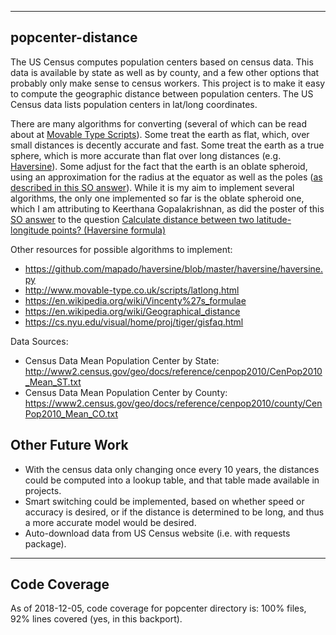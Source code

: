 -----
popcenter-distance
-----


The US Census computes population centers based on census data. This data is
available by state as well as by county, and a few other options that probably
only make sense to census workers. This project is to make it easy to compute
the geographic distance between population centers. The US Census data lists
population centers in lat/long coordinates.

There are many algorithms for converting (several of which can be read about
at [Movable Type Scripts](http://www.movable-type.co.uk/scripts/latlong.html)).
Some treat the earth as flat, which, over small distances is decently accurate 
and fast. Some treat the earth as a true sphere, which is more accurate than
flat over long distances (e.g.
[Haversine](https://en.wikipedia.org/wiki/Haversine_formula)). Some adjust for
the fact that the earth is an oblate spheroid, using an approximation for
the radius at the equator as well as the poles 
([as described in this SO answer](https://stackoverflow.com/a/37870363/2364215)).
While it is my aim to implement several algorithms, the only one implemented so
far is the oblate spheroid one, which I am attributing to Keerthana
Gopalakrishnan, as did the poster of this
[SO answer](https://stackoverflow.com/a/49916544/2364215) to the question
[Calculate distance between two latitude-longitude points? (Haversine formula)](https://stackoverflow.com/questions/27928/calculate-distance-between-two-latitude-longitude-points-haversine-formula)


Other resources for possible algorithms to implement:

* https://github.com/mapado/haversine/blob/master/haversine/haversine.py
* http://www.movable-type.co.uk/scripts/latlong.html
* https://en.wikipedia.org/wiki/Vincenty%27s_formulae
* https://en.wikipedia.org/wiki/Geographical_distance
* https://cs.nyu.edu/visual/home/proj/tiger/gisfaq.html

Data Sources:

* Census Data Mean Population Center by State:
    http://www2.census.gov/geo/docs/reference/cenpop2010/CenPop2010_Mean_ST.txt
* Census Data Mean Population Center by County:
    https://www2.census.gov/geo/docs/reference/cenpop2010/county/CenPop2010_Mean_CO.txt

Other Future Work
-------
* With the census data only changing once every 10 years, the distances could be
computed into a lookup table, and that table made available in projects.
* Smart switching could be implemented, based on whether speed or accuracy is
desired, or if the distance is determined to be long, and thus a more accurate
model would be desired.
* Auto-download data from US Census website (i.e. with requests package).


-----
Code Coverage
-----
As of 2018-12-05, code coverage for popcenter directory is:
100% files, 92% lines covered (yes, in this backport).
